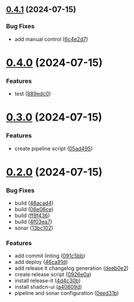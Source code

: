 ## [0.4.1](https://github.com/kub3dev/confeitaria/compare/0.4.0...0.4.1) (2024-07-15)


### Bug Fixes

* add manual control ([6c4e2d7](https://github.com/kub3dev/confeitaria/commit/6c4e2d702387bb7142b5d72b4ca6d8d98916eea8))



# [0.4.0](https://github.com/kub3dev/confeitaria/compare/v0.3.0...0.4.0) (2024-07-15)


### Features

* test ([889edc0](https://github.com/kub3dev/confeitaria/commit/889edc0c20cb3dc9543105c0594656e34de6c1af))



# [0.3.0](https://github.com/kub3dev/confeitaria/compare/v0.2.0...v0.3.0) (2024-07-15)


### Features

* create pipeline script ([05ad495](https://github.com/kub3dev/confeitaria/commit/05ad495f10b987353034e3d61ba883d4d7abd9b4))



# [0.2.0](https://github.com/kub3dev/confeitaria/compare/0eed31bb6dd6047333211faf4371c8fe5cd005ec...v0.2.0) (2024-07-15)


### Bug Fixes

* build ([48acad4](https://github.com/kub3dev/confeitaria/commit/48acad44e07499e6435acee3f34aae24d6661569))
* build ([06e06ce](https://github.com/kub3dev/confeitaria/commit/06e06cea9cb89978a265baedd55cb365455f8795))
* build ([ff8f436](https://github.com/kub3dev/confeitaria/commit/ff8f4363417b40fcf9d5303e59a176c4495b60da))
* build ([4f03ea7](https://github.com/kub3dev/confeitaria/commit/4f03ea769a48f74baca58e7838b3b7809323e2dc))
* sonar ([13bc102](https://github.com/kub3dev/confeitaria/commit/13bc1025c0fde27872209051236ebd979ab5b19c))


### Features

* add commit linting ([091c5bb](https://github.com/kub3dev/confeitaria/commit/091c5bbafb32f12c10681a42d4ef8ff6337fcba8))
* add deploy ([46ca91d](https://github.com/kub3dev/confeitaria/commit/46ca91dbcb9d8a42bed6483081d236662b380e18))
* add release it changelog generation ([deeb0e2](https://github.com/kub3dev/confeitaria/commit/deeb0e263e5dd3d1bbd97c782721f62875d869dd))
* create release script ([0926e0a](https://github.com/kub3dev/confeitaria/commit/0926e0af4996b2f2c75d511a4f642d5ab6cbead4))
* install release-it ([4d4c30b](https://github.com/kub3dev/confeitaria/commit/4d4c30b48174899cfbbcbbabb6daed8d912e9c36))
* install shadcn-ui ([a40809d](https://github.com/kub3dev/confeitaria/commit/a40809d579779437b320fa15e923883638cdc29f))
* pipeline and sonar configuration ([0eed31b](https://github.com/kub3dev/confeitaria/commit/0eed31bb6dd6047333211faf4371c8fe5cd005ec))



